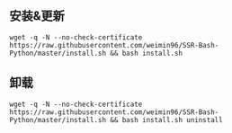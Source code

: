 ## 安装&更新 ##
    wget -q -N --no-check-certificate https://raw.githubusercontent.com/weimin96/SSR-Bash-Python/master/install.sh && bash install.sh

## 卸载 ##
    wget -q -N --no-check-certificate https://raw.githubusercontent.com/weimin96/SSR-Bash-Python/master/install.sh && bash install.sh uninstall
